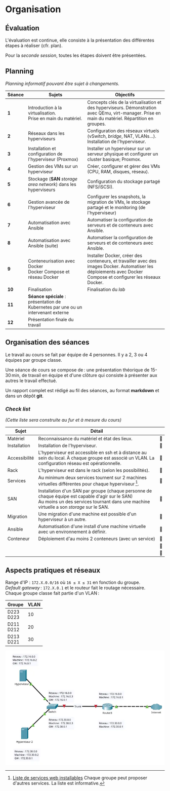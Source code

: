 # Organisation

## Évaluation 

L'évaluation est continue, elle consiste à la présentation des différentes étapes à réaliser (cfr. plan).

Pour la _seconde session_, toutes les étapes doivent être présentées. 

## Planning

_Planning informatif pouvant être sujet à changements._

| **Séance** | **Sujets** |  **Objectifs**                     |
|------------|------------|------------------------------------|
| **1**       | Introduction à la virtualisation.<br/> Prise en main du matériel.  | Concepts clés de la virtualisation et des hyperviseurs. Démonstration avec QEmu, virt-manager. Prise en main du matériel. Répartition en groupes.|
| **2**       | Réseaux dans les hyperviseurs |Configuration des réseaux virtuels (vSwitch, _bridge_, NAT, VLANs…). Installation de l'hyperviseur. |
| **3**       | Installation et configuration de l'hyperviseur (Proxmox) | Installer un hyperviseur sur un serveur physique et configurer un cluster basique; Proxmox.|
| **4**       | Gestion des VMs sur un hyperviseur           | Créer, configurer et gérer des VMs (CPU, RAM, disques, réseau). |
| **5**       | Stockage (**SAN** _storage area network_)  dans les hyperviseurs | Configuration du stockage partagé (NFS/iSCSI).|
| **6**       | Gestion avancée de l'hyperviseur      | Configurer les snapshots, la migration de VMs, le stockage partagé et le monitoring (de l'hyperviseur) |
| **7**       | Automatisation avec Ansible            | Automatiser la configuration de serveurs et de conteneurs avec Ansible. |
| **8**       | Automatisation avec Ansible (suite)       | Automatiser la configuration de serveurs et de conteneurs avec Ansible. |
| **9**       | Conteneurisation avec Docker<br/>Docker Compose et réseau Docker          | Installer Docker, créer des conteneurs, et travailler avec des images Docker. Automatiser les déploiements avec Docker Compose et configurer les réseaux Docker. |
| **10**      | Finalisation | Finalisation du _lab_|
| **11**      | **Séance spéciale** : présentation de Kubernetes par une ou un intervenant externe ||
|**12**       | Présentation finale du travail ||

## Organisation des séances

Le travail au cours se fait par équipe de 4 personnes. Il y a 2, 3 ou 4 équipes par groupe classe. 

Une séance de cours se compose de : une présentation théorique de 15-30 min, de travail en équipe et d'une clôture qui consiste à présenter aux autres le travail effectué. 

Un rapport complet est rédigé au fil des séances, au format **markdown**  et dans un dépôt **git**. 

### *Check list* 

_(Cette liste sera construite au fur et à mesure du cours)_

|Sujet          | Détail                    ||
|--             |--                         |--|
|Matériel       |Reconnaissance du matériel et état des lieux.| 🔲 |
|Installation   |Installation de l'hyperviseur.| 🔲 |
|Accessibilité  |L'hyperviseur est accessible en ssh et à distance au sein du local. À chaque groupe est associé un VLAN.  La configuration réseau est opérationnelle.| 🔲 |
|Rack           |L'hyperviseur est dans le rack (selon les possibilités). | 🔲 |
|Services       |Au minimum deux services tournent sur 2 machines virtuelles différentes pour chaque hyperviseur [^f1]. | 🔲 |
|SAN            |Installation d'un SAN par groupe (chaque personne de chaque équipe est capable d'agir sur le SAN)<br/>Au moins un des services tournant dans une machine virtuelle a son _storage_ sur le SAN.   | 🔲 |
|Migration      |Une migration d'une machine est possible d'un hyperviseur à un autre.| 🔲 |
|Ansible        |Automatisation d'une install d'une machine virtuelle avec un environnement à définir.| 🔲 |
|Conteneur      |Déploiement d'au moins 2 conteneurs (avec un service)| 🔲 |
|   || 🔲 |
|   || 🔲 |


## Aspects pratiques et réseaux

Range d'IP : `172.X.0.0/16` où `16 ≤ X ≤ 31` en fonction du groupe.  
_Default gateway_ : `172.X.0.1` et le routeur fait le routage nécessaire.  
Chaque groupe classe fait partie d'un VLAN : 

|Groupe        | VLAN
|--            |--
|D223<br/>D223 | 10
|D211<br/>D212 | 20
|D213<br/>D221 | 30

![](assets/img/schema-organisation.webp "Schema de l'organisation du labo")

[^f1]: [Liste de services web installables](https://docs.google.com/document/d/1u57PAqw5KZpO-jKE0YdORzq0XbSkMCoyncOtNzU62X4/edit?usp=sharing) Chaque groupe peut proposer d'autres services. La liste est informative. 